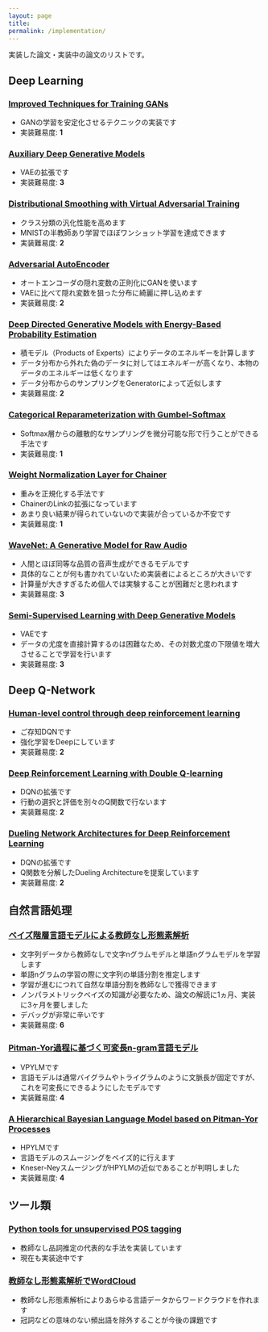 ```yaml
---
layout: page
title: 
permalink: /implementation/
---
```


実装した論文・実装中の論文のリストです。

## Deep Learning

### [Improved Techniques for Training GANs](https://github.com/musyoku/improved-gan/)

- GANの学習を安定化させるテクニックの実装です
- 実装難易度: **1**

### [Auxiliary Deep Generative Models](https://github.com/musyoku/adgm/)

- VAEの拡張です
- 実装難易度: **3**

### [Distributional Smoothing with Virtual Adversarial Training](https://github.com/musyoku/vat/)

- クラス分類の汎化性能を高めます
- MNISTの半教師あり学習でほぼワンショット学習を達成できます
- 実装難易度: **2**

### [Adversarial AutoEncoder](https://github.com/musyoku/adversarial-autoencoder/)

- オートエンコーダの隠れ変数の正則化にGANを使います
- VAEに比べて隠れ変数を狙った分布に綺麗に押し込めます
- 実装難易度: **2**

### [Deep Directed Generative Models with Energy-Based Probability Estimation](https://github.com/musyoku/ddgm)

- 積モデル（Products of Experts）によりデータのエネルギーを計算します
- データ分布から外れた偽のデータに対してはエネルギーが高くなり、本物のデータのエネルギーは低くなります
- データ分布からのサンプリングをGeneratorによって近似します
- 実装難易度: **2**

### [Categorical Reparameterization with Gumbel-Softmax](http://musyoku.github.io/2016/11/12/Categorical-Reparameterization-with-Gumbel-Softmax/)

- Softmax層からの離散的なサンプリングを微分可能な形で行うことができる手法です
- 実装難易度: **1**

### [Weight Normalization Layer for Chainer](https://github.com/musyoku/weight-normalization/)

- 重みを正規化する手法です
- ChainerのLinkの拡張になっています
- あまり良い結果が得られていないので実装が合っているか不安です
- 実装難易度: **1**

### [WaveNet: A Generative Model for Raw Audio](https://github.com/musyoku/wavenet/)

- 人間とほぼ同等な品質の音声生成ができるモデルです
- 具体的なことが何も書かれていないため実装者によるところが大きいです
- 計算量が大きすぎるため個人では実験することが困難だと思われます
- 実装難易度: **3**

### [Semi-Supervised Learning with Deep Generative Models](https://github.com/musyoku/variational-autoencoder/)

- VAEです
- データの尤度を直接計算するのは困難なため、その対数尤度の下限値を増大させることで学習を行います
- 実装難易度: **3**

## Deep Q-Network

### [Human-level control through deep reinforcement learning](https://github.com/musyoku/deep-q-network/)

- ご存知DQNです
- 強化学習をDeepにしています
- 実装難易度: **2**

### [Deep Reinforcement Learning with Double Q-learning](https://github.com/musyoku/double-dqn/)

- DQNの拡張です
- 行動の選択と評価を別々のQ関数で行ないます
- 実装難易度: **2**

### [Dueling Network Architectures for Deep Reinforcement Learning](https://github.com/musyoku/dueling-network/)

- DQNの拡張です
- Q関数を分解したDueling Architectureを提案しています
- 実装難易度: **2**

## 自然言語処理

### [ベイズ階層言語モデルによる教師なし形態素解析](https://github.com/musyoku/python-npylm/)

- 文字列データから教師なしで文字nグラムモデルと単語nグラムモデルを学習します
- 単語nグラムの学習の際に文字列の単語分割を推定します
- 学習が進むにつれて自然な単語分割を教師なしで獲得できます
- ノンパラメトリックベイズの知識が必要なため、論文の解読に1ヵ月、実装に3ヶ月を要しました
- デバッグが非常に辛いです
- 実装難易度: **6**

### [Pitman-Yor過程に基づく可変長n-gram言語モデル](https://github.com/musyoku/vpylm-python/)

- VPYLMです
- 言語モデルは通常バイグラムやトライグラムのように文脈長が固定ですが、これを可変長にできるようにしたモデルです
- 実装難易度: **4**

### [A Hierarchical Bayesian Language Model based on Pitman-Yor Processes](https://github.com/musyoku/hpylm/)

- HPYLMです
- 言語モデルのスムージングをベイズ的に行えます
- Kneser-NeyスムージングがHPYLMの近似であることが判明しました
- 実装難易度: **4**

## ツール類

### [Python tools for unsupervised POS tagging](https://github.com/musyoku/unsupervised-pos-tagging/)

- 教師なし品詞推定の代表的な手法を実装しています
- 現在も実装途中です

### [教師なし形態素解析でWordCloud](https://github.com/musyoku/unsupervised-wordcloud/)

- 教師なし形態素解析によりあらゆる言語データからワードクラウドを作れます
- 冠詞などの意味のない頻出語を除外することが今後の課題です